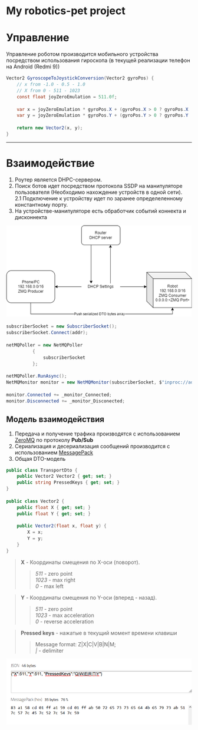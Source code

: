 # My robotics-pet project
# Управление
Управление роботом производится мобильного устройства  посредством использования гироскопа (в текущей реализации телефон на Android (Redmi 9))

```csharp 
Vector2 GyroscopeToJoystickConversion(Vector2 gyroPos) {
    // x from -1.0 - 0.5 - 1.0
    // X from 0 - 511 - 1023
    const float joyZeroEmulation = 511.0f; 

    var x = joyZeroEmulation * gyroPos.X + (gyroPos.X > 0 ? gyroPos.X : -gyroPos.X);
    var y = joyZeroEmulation * gyroPos.Y + (gyroPos.Y > 0 ? gyroPos.Y : -gyroPos.Y);

    return new Vector2(x, y);
}
```
___
# Взаимодействие
1. Роутер является DHPC-сервером.  
2. Поиск ботов идет посредством протокола SSDP на манипуляторе пользователя (Необходимо нахождение устройств в одной сети).  
    2.1 Подключение к устройству идет по заранее определеленному константному порту.  
3. На устройстве-манипуляторе есть обработчик событий коннекта и дисконнекта  

![Communication scheme](./images/communication.png)

```csharp
subscriberSocket = new SubscriberSocket();
subscriberSocket.Connect(addr);

netMQPoller = new NetMQPoller
          {
              subscriberSocket
          };

netMQPoller.RunAsync();
NetMQMonitor monitor = new NetMQMonitor(subscriberSocket, $"inproc://addr:1234", SocketEvents.All);

monitor.Connected += _monitor_Connected;
monitor.Disconnected += _monitor_Disconected;
```

## Модель взаимодействия

1. Передача и получение трафика производятся с использованием [ZeroMQ](https://zeromq.org/) по протоколу **Pub/Sub**  
2. Сериализация и десериализация сообщений производится с использованием [MessagePack](https://msgpack.org/)  
3. Общая DTO-модель 

```csharp
public class TransportDto {
    public Vector2 Vector2 { get; set; }
    public string PressedKeys { get; set; }
}

public class Vector2 {
    public float X { get; set; }
    public float Y { get; set; }

    public Vector2(float x, float y) {
        X = x;
        Y = y;
    }
}
```
> **X** - Координаты смещения по X-оси (поворот).  
>> *511* - zero point  
>> *1023* - max right  
>> *0* - max left  

> **Y** - Координаты смещения по Y-оси (вперед - назад).  
>> *511* - zero point  
>> *1023* - max acceleration  
>> *0* - reverse acceleration  

> **Pressed keys** - нажатые в текущий момент времени клавиши  
>> Message format: Z|X|C|V|B|N|M;  
>> *|* - delimiter  


![Пример сжатия](./images/messagepack.png)